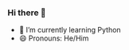 ### Hi there 👋

<!--
**LocalAccount1/LocalAccount1** is a ✨ _special_ ✨ repository because its `README.md` (this file) appears on your GitHub profile.
<!-->
- 🌱 I’m currently learning Python
- 😄 Pronouns: He/Him
